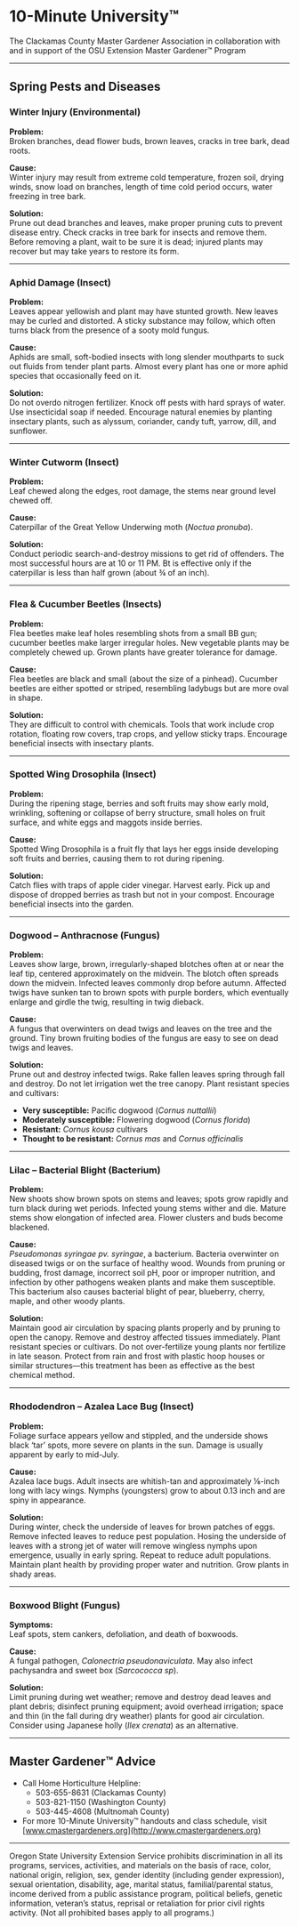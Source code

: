 # 10-Minute University™  
The Clackamas County Master Gardener Association in collaboration with and in support of the OSU Extension Master Gardener™ Program  

---

## Spring Pests and Diseases  

### Winter Injury (Environmental)  
**Problem:**  
Broken branches, dead flower buds, brown leaves, cracks in tree bark, dead roots.  

**Cause:**  
Winter injury may result from extreme cold temperature, frozen soil, drying winds, snow load on branches, length of time cold period occurs, water freezing in tree bark.  

**Solution:**  
Prune out dead branches and leaves, make proper pruning cuts to prevent disease entry. Check cracks in tree bark for insects and remove them. Before removing a plant, wait to be sure it is dead; injured plants may recover but may take years to restore its form.  

---

### Aphid Damage (Insect)  
**Problem:**  
Leaves appear yellowish and plant may have stunted growth. New leaves may be curled and distorted. A sticky substance may follow, which often turns black from the presence of a sooty mold fungus.  

**Cause:**  
Aphids are small, soft-bodied insects with long slender mouthparts to suck out fluids from tender plant parts. Almost every plant has one or more aphid species that occasionally feed on it.  

**Solution:**  
Do not overdo nitrogen fertilizer. Knock off pests with hard sprays of water. Use insecticidal soap if needed. Encourage natural enemies by planting insectary plants, such as alyssum, coriander, candy tuft, yarrow, dill, and sunflower.  

---

### Winter Cutworm (Insect)  
**Problem:**  
Leaf chewed along the edges, root damage, the stems near ground level chewed off.  

**Cause:**  
Caterpillar of the Great Yellow Underwing moth (*Noctua pronuba*).  

**Solution:**  
Conduct periodic search-and-destroy missions to get rid of offenders. The most successful hours are at 10 or 11 PM. Bt is effective only if the caterpillar is less than half grown (about ¾ of an inch).  

---

### Flea & Cucumber Beetles (Insects)  
**Problem:**  
Flea beetles make leaf holes resembling shots from a small BB gun; cucumber beetles make larger irregular holes. New vegetable plants may be completely chewed up. Grown plants have greater tolerance for damage.  

**Cause:**  
Flea beetles are black and small (about the size of a pinhead). Cucumber beetles are either spotted or striped, resembling ladybugs but are more oval in shape.  

**Solution:**  
They are difficult to control with chemicals. Tools that work include crop rotation, floating row covers, trap crops, and yellow sticky traps. Encourage beneficial insects with insectary plants.  

---

### Spotted Wing Drosophila (Insect)  
**Problem:**  
During the ripening stage, berries and soft fruits may show early mold, wrinkling, softening or collapse of berry structure, small holes on fruit surface, and white eggs and maggots inside berries.  

**Cause:**  
Spotted Wing Drosophila is a fruit fly that lays her eggs inside developing soft fruits and berries, causing them to rot during ripening.  

**Solution:**  
Catch flies with traps of apple cider vinegar. Harvest early. Pick up and dispose of dropped berries as trash but not in your compost. Encourage beneficial insects into the garden.  

---

### Dogwood – Anthracnose (Fungus)  
**Problem:**  
Leaves show large, brown, irregularly-shaped blotches often at or near the leaf tip, centered approximately on the midvein. The blotch often spreads down the midvein. Infected leaves commonly drop before autumn. Affected twigs have sunken tan to brown spots with purple borders, which eventually enlarge and girdle the twig, resulting in twig dieback.  

**Cause:**  
A fungus that overwinters on dead twigs and leaves on the tree and the ground. Tiny brown fruiting bodies of the fungus are easy to see on dead twigs and leaves.  

**Solution:**  
Prune out and destroy infected twigs. Rake fallen leaves spring through fall and destroy. Do not let irrigation wet the tree canopy. Plant resistant species and cultivars:  
- **Very susceptible:** Pacific dogwood (*Cornus nuttallii*)  
- **Moderately susceptible:** Flowering dogwood (*Cornus florida*)  
- **Resistant:** *Cornus kousa* cultivars  
- **Thought to be resistant:** *Cornus mas* and *Cornus officinalis*  

---

### Lilac – Bacterial Blight (Bacterium)  
**Problem:**  
New shoots show brown spots on stems and leaves; spots grow rapidly and turn black during wet periods. Infected young stems wither and die. Mature stems show elongation of infected area. Flower clusters and buds become blackened.  

**Cause:**  
*Pseudomonas syringae pv. syringae*, a bacterium. Bacteria overwinter on diseased twigs or on the surface of healthy wood. Wounds from pruning or budding, frost damage, incorrect soil pH, poor or improper nutrition, and infection by other pathogens weaken plants and make them susceptible. This bacterium also causes bacterial blight of pear, blueberry, cherry, maple, and other woody plants.  

**Solution:**  
Maintain good air circulation by spacing plants properly and by pruning to open the canopy. Remove and destroy affected tissues immediately. Plant resistant species or cultivars. Do not over-fertilize young plants nor fertilize in late season. Protect from rain and frost with plastic hoop houses or similar structures—this treatment has been as effective as the best chemical method.  

---

### Rhododendron – Azalea Lace Bug (Insect)  
**Problem:**  
Foliage surface appears yellow and stippled, and the underside shows black ‘tar’ spots, more severe on plants in the sun. Damage is usually apparent by early to mid-July.  

**Cause:**  
Azalea lace bugs. Adult insects are whitish-tan and approximately ⅛-inch long with lacy wings. Nymphs (youngsters) grow to about 0.13 inch and are spiny in appearance.  

**Solution:**  
During winter, check the underside of leaves for brown patches of eggs. Remove infected leaves to reduce pest population. Hosing the underside of leaves with a strong jet of water will remove wingless nymphs upon emergence, usually in early spring. Repeat to reduce adult populations. Maintain plant health by providing proper water and nutrition. Grow plants in shady areas.  

---

### Boxwood Blight (Fungus)  
**Symptoms:**  
Leaf spots, stem cankers, defoliation, and death of boxwoods.  

**Cause:**  
A fungal pathogen, *Calonectria pseudonaviculata*. May also infect pachysandra and sweet box (*Sarcococca sp*).  

**Solution:**  
Limit pruning during wet weather; remove and destroy dead leaves and plant debris; disinfect pruning equipment; avoid overhead irrigation; space and thin (in the fall during dry weather) plants for good air circulation. Consider using Japanese holly (*Ilex crenata*) as an alternative.  

---

## Master Gardener™ Advice  
- Call Home Horticulture Helpline:  
  - 503-655-8631 (Clackamas County)  
  - 503-821-1150 (Washington County)  
  - 503-445-4608 (Multnomah County)  
- For more 10-Minute University™ handouts and class schedule, visit [www.cmastergardeners.org](http://www.cmastergardeners.org)  

---

Oregon State University Extension Service prohibits discrimination in all its programs, services, activities, and materials on the basis of race, color, national origin, religion, sex, gender identity (including gender expression), sexual orientation, disability, age, marital status, familial/parental status, income derived from a public assistance program, political beliefs, genetic information, veteran’s status, reprisal or retaliation for prior civil rights activity. (Not all prohibited bases apply to all programs.)
